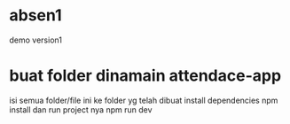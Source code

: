 # absen1
demo version1
# buat folder dinamain attendace-app
isi semua folder/file ini ke folder yg telah dibuat
install dependencies npm install dan run project nya npm run dev

